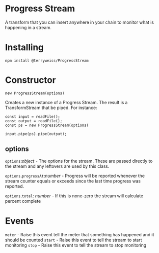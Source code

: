 # Progress Stream

A transform that you can insert anywhere in your chain to monitor what is 
happening in a stream.

# Installing
`npm install @terryweiss/ProgressStream`

# Constructor

`new ProgressStream(options)`

Creates a new instance of a Progress Stream. The result is a TransformStream that be 
piped. For instance:

```$JavaScript
const input = readFile();
const output = readFile();
const ps = new ProgressStream(options)

input.pipe(ps).pipe(output);
```  
## options

`options`:_object_ - The options for the stream. These are passed directly to the stream and any leftovers are used 
by this class.

`options`.`progressAt`:_number_ - Progress will be reported whenever the stream counter equals or exceeds 
since the last time progress was reported.  

`options`.`total`: _number_ - If this is none-zero the stream will calculate percent complete

# Events
`meter` - Raise this event tell the meter that something has happened and it should be counted
`start` - Raise this event to tell the stream to start monitoring
`stop` - Raise this event to tell the stream to stop monitoring
